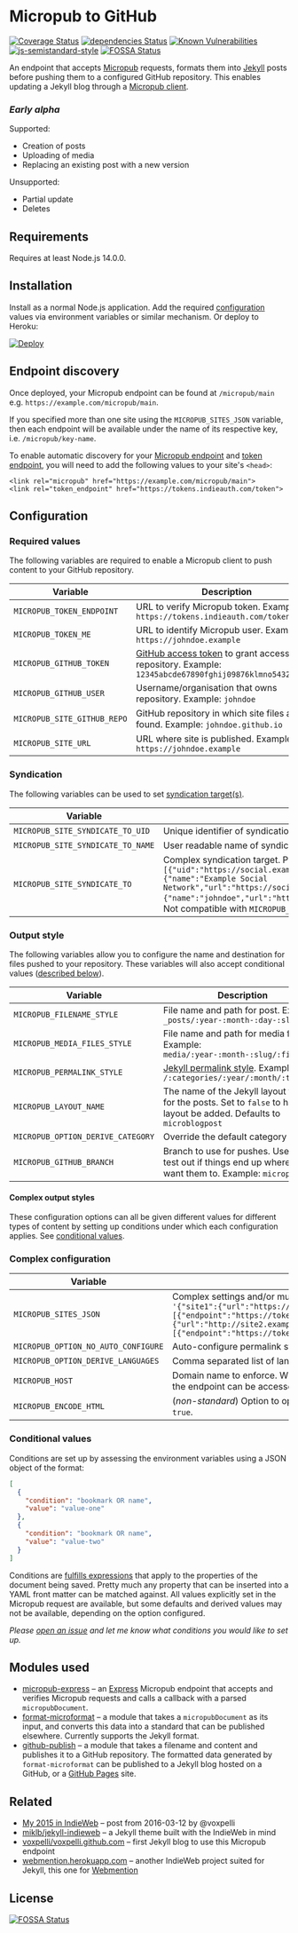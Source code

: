 # Micropub to GitHub

[![Coverage Status](https://coveralls.io/repos/github/voxpelli/webpage-micropub-to-github/badge.svg?branch=master)](https://coveralls.io/github/voxpelli/webpage-micropub-to-github?branch=master)
[![dependencies Status](https://david-dm.org/voxpelli/webpage-micropub-to-github/status.svg)](https://david-dm.org/voxpelli/webpage-micropub-to-github)
[![Known Vulnerabilities](https://snyk.io/test/github/voxpelli/webpage-micropub-to-github/badge.svg?targetFile=package.json)](https://snyk.io/test/github/voxpelli/webpage-micropub-to-github?targetFile=package.json)
[![js-semistandard-style](https://img.shields.io/badge/code%20style-semistandard-brightgreen.svg?style=flat)](https://github.com/Flet/semistandard)
[![FOSSA Status](https://app.fossa.io/api/projects/git%2Bgithub.com%2Fvoxpelli%2Fwebpage-micropub-to-github.svg?type=shield)](https://app.fossa.io/projects/git%2Bgithub.com%2Fvoxpelli%2Fwebpage-micropub-to-github?ref=badge_shield)

An endpoint that accepts [Micropub](http://micropub.net/) requests, formats them into [Jekyll](http://jekyllrb.com/) posts before pushing them to a configured GitHub repository. This enables updating a Jekyll blog through a [Micropub client](https://indieweb.org/Micropub/Clients).

### _Early alpha_

Supported:
* Creation of posts
* Uploading of media
* Replacing an existing post with a new version

Unsupported:
* Partial update
* Deletes

## Requirements

Requires at least Node.js 14.0.0.

## Installation

Install as a normal Node.js application. Add the required [configuration](#configuration) values via environment variables or similar mechanism. Or deploy to Heroku:

[![Deploy](https://www.herokucdn.com/deploy/button.svg)](https://heroku.com/deploy?template=https://github.com/voxpelli/webpage-micropub-to-github)

## Endpoint discovery

Once deployed, your Micropub endpoint can be found at `/micropub/main` e.g. `https://example.com/micropub/main`.

If you specified more than one site using the `MICROPUB_SITES_JSON` variable, then each endpoint will be available under the name of its respective key, i.e. `/micropub/key-name`.

To enable automatic discovery for your [Micropub endpoint](https://indieweb.org/micropub#Endpoint_Discovery) and [token endpoint](https://indieweb.org/obtaining-an-access-token#Discovery), you will need to add the following values to your site's `<head>`:

```
<link rel="micropub" href="https://example.com/micropub/main">
<link rel="token_endpoint" href="https://tokens.indieauth.com/token">
```

## Configuration

### Required values

The following variables are required to enable a Micropub client to push content to your GitHub repository.

Variable | Description
-------- | -----------
`MICROPUB_TOKEN_ENDPOINT` | URL to verify Micropub token. Example: `https://tokens.indieauth.com/token`
`MICROPUB_TOKEN_ME` | URL to identify Micropub user. Example: `https://johndoe.example`
`MICROPUB_GITHUB_TOKEN` | [GitHub access token](https://github.com/settings/tokens) to grant access to repository. Example: `12345abcde67890fghij09876klmno54321pqrst`
`MICROPUB_GITHUB_USER` | Username/organisation that owns repository. Example: `johndoe`
`MICROPUB_SITE_GITHUB_REPO` | GitHub repository in which site files are found. Example: `johndoe.github.io`
`MICROPUB_SITE_URL` | URL where site is published. Example: `https://johndoe.example`

### Syndication

The following variables can be used to set [syndication target(s)](https://www.w3.org/TR/micropub/#syndication-targets).

Variable | Description
-------- | -----------
`MICROPUB_SITE_SYNDICATE_TO_UID` | Unique identifier of syndication target. Example: `https://social.example/johndoe`
`MICROPUB_SITE_SYNDICATE_TO_NAME` | User readable name of syndication target. Example: `@johndoe on Example Social Network`
`MICROPUB_SITE_SYNDICATE_TO` | Complex syndication target. Provided as a JSON array, e.g.: `[{"uid":"https://social.example/johndoe","name":"@johndoe on Example Social Network","service":{"name":"Example Social Network","url":"https://social.example/","photo":"https://social.example/icon.png"},"user":{"name":"johndoe","url":"https://social.example/johndoe","photo":"https://social.example/johndoe/photo.jpg"}}]`. Not compatible with `MICROPUB_SITES_JSON`.

### Output style

The following variables allow you to configure the name and destination for files pushed to your repository. These variables will also accept conditional values ([described below](#conditional-values)).

Variable | Description
-------- | -----------
`MICROPUB_FILENAME_STYLE` | File name and path for post.  Example: `_posts/:year-:month-:day-:slug`
`MICROPUB_MEDIA_FILES_STYLE` | File name and path for media files. Example: `media/:year-:month-:slug/:filesslug`
`MICROPUB_PERMALINK_STYLE` | [Jekyll permalink style](http://jekyllrb.com/docs/permalinks/). Example: `/:categories/:year/:month/:title/`
`MICROPUB_LAYOUT_NAME` | The name of the Jekyll layout to use for the posts. Set to `false` to have no layout be added. Defaults to `microblogpost`
`MICROPUB_OPTION_DERIVE_CATEGORY` | Override the default category
`MICROPUB_GITHUB_BRANCH` | Branch to use for pushes. Useful to test out if things end up where you want them to. Example: `micropub`

#### Complex output styles

These configuration options can all be given different values for different types of content by setting up conditions under which each configuration applies. See [conditional values](#conditional-values).

### Complex configuration

Variable | Description
-------- | -----------
`MICROPUB_SITES_JSON` | Complex settings and/or multiple sites (including their syndication targets) provided as JSON, e.g.: `'{"site1":{"url":"https://site1.example/","github":{"repo":"site1"},"token":[{"endpoint":"https://tokens.indieauth.com/token","me":"https://site1.example/"}]},"site2":{"url":"http://site2.example/","github":{"repo":"site2"},"token":[{"endpoint":"https://tokens.indieauth.com/token","me":"http://site2.example/"}]}}'`
`MICROPUB_OPTION_NO_AUTO_CONFIGURE` | Auto-configure permalink status from the Jekyll repo config. Boolean
`MICROPUB_OPTION_DERIVE_LANGUAGES` | Comma separated list of language codes to auto-detect. Example `eng,swe`
`MICROPUB_HOST` | Domain name to enforce. Will redirect requests to all other domain names and IP addresses that the endpoint can be accessed on.
`MICROPUB_ENCODE_HTML` | (_non-standard_) Option to opt out of HTML-encoding of text content if set to `false`. Defaults to `true`.

### Conditional values

Conditions are set up by assessing the environment variables using a JSON object of the format:

```json
[
  {
    "condition": "bookmark OR name",
    "value": "value-one"
  },
  {
    "condition": "bookmark OR name",
    "value": "value-two"
  }
]
```

Conditions are [fulfills expressions](https://github.com/voxpelli/node-fulfills#condition-syntax) that apply to the properties of the document being saved. Pretty much any property that can be inserted into a YAML front matter can be matched against. All values explicitly set in the Micropub request are available, but some defaults and derived values may not be available, depending on the option configured.

_Please [open an issue](https://github.com/voxpelli/webpage-micropub-to-github/issues/new) and let me know what conditions you would like to set up._

## Modules used

* [micropub-express](https://github.com/voxpelli/node-micropub-express) – an [Express](http://expressjs.com/) Micropub endpoint that accepts and verifies Micropub requests and calls a callback with a parsed `micropubDocument`.
* [format-microformat](https://github.com/voxpelli/node-format-microformat) – a module that takes a `micropubDocument` as its input, and converts this data into a standard that can be published elsewhere. Currently supports the Jekyll format.
* [github-publish](https://github.com/voxpelli/node-github-publish) – a module that takes a filename and content and publishes it to a GitHub repository. The formatted data generated by `format-microformat` can be published to a Jekyll blog hosted on a GitHub, or a [GitHub Pages](https://pages.github.com/) site.

## Related

* [My 2015 in IndieWeb](http://voxpelli.com/2016/03/my-2015-in-indieweb/) – post from 2016-03-12 by @voxpelli
* [miklb/jekyll-indieweb](https://github.com/miklb/jekyll-indieweb) – a Jekyll theme built with the IndieWeb in mind
* [voxpelli/voxpelli.github.com](https://github.com/voxpelli/voxpelli.github.com) – first Jekyll blog to use this Micropub endpoint
* [webmention.herokuapp.com](https://webmention.herokuapp.com/) – another IndieWeb project suited for Jekyll, this one for [Webmention](https://indieweb.org/webmention)


## License

[![FOSSA Status](https://app.fossa.io/api/projects/git%2Bgithub.com%2Fvoxpelli%2Fwebpage-micropub-to-github.svg?type=large)](https://app.fossa.io/projects/git%2Bgithub.com%2Fvoxpelli%2Fwebpage-micropub-to-github?ref=badge_large)
